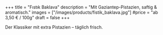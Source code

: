 +++
title = "Fıstık Baklava"
description = "Mit Gaziantep-Pistazien, saftig & aromatisch."
images = ["/images/products/fistik_baklava.jpg"]
#price = "ab 3,50 € / 100g"
draft = false
+++

Der Klassiker mit extra Pistazien – täglich frisch.
